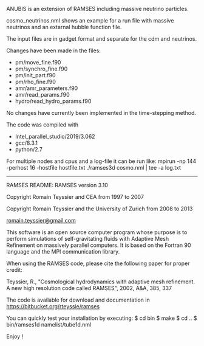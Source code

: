 ANUBIS is an extension of RAMSES including massive neutrino particles.

cosmo_neutrinos.nml shows an example for a run file with massive neutrinos and an extarnal hubble
function file. 

The input files are in gadget format and separate for the cdm and neutrinos. 

Changes have been made in the files:
- pm/move_fine.f90
- pm/synchro_fine.f90
- pm/init_part.f90
- pm/rho_fine.f90
- amr/amr_parameters.f90
- amr/read_params.f90
- hydro/read_hydro_params.f90

No changes have currently been implemented in the time-stepping method. 

The code was compiled with
- Intel_parallel_studio/2019/3.062
- gcc/8.3.1
- python/2.7

For multiple nodes and cpus and a log-file it can be run like:
mpirun -np 144 -perhost 16 -hostfile hostfile.txt ./ramses3d cosmo.nml | tee -a log.txt

--------------------------------------------------------------------------------------------

RAMSES README:
RAMSES version 3.10

Copyright Romain Teyssier and CEA from 1997 to 2007

Copyright Romain Teyssier and the University of Zurich from 2008 to 2013

romain.teyssier@gmail.com

This software is  an open source computer program whose  purpose is to
perform  simulations of  self-gravitating  fluids  with Adaptive  Mesh
Refinement on massively parallel computers. It is based on the Fortran
90 language and the MPI communication library.

When using the RAMSES code, please cite the following paper for proper
credit:

Teyssier, R., "Cosmological hydrodynamics with adaptive mesh refinement.
A new high resolution code called RAMSES", 2002, A&A, 385, 337

The code is available for download and documentation in
https://bitbucket.org/rteyssie/ramses

You can quickly test your installation by executing:
$ cd bin
$ make
$ cd ..
$ bin/ramses1d namelist/tube1d.nml

Enjoy !



